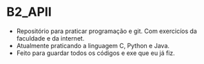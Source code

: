 # B2_APII

- Repositório para praticar programação e git. Com exercicíos da faculdade e da internet.
- Atualmente praticando a linguagem C, Python e Java.
- Feito para guardar todos os códigos e exe que eu já fiz.
